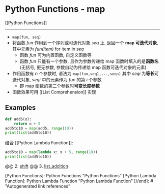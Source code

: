 # Python Functions - map

[[Python Functions]]

---

* `map(fun, seq)`
* 将函数 *fun* 作用到一个序列或可迭代对象 *seq* 上, 返回一个 **map 可迭代对象**, 其中元素为 *fun(item)* for item in *seq*
    * 函数 *fun* 可为内置函数, 自定义函数等
    * 函数 *fun* 只能有一个参数, 且作为参数传递给 map 函数时填入的是**函数名** (无括号, 更无参数, 参数自动为传递给 map 函数可迭代对象的元素)
* 作用函数有 *n* 个参数时, 语法为 `map(fun,seq1,...,seqn)` 其中 *seqi* 为**等长**可迭代对象, *seqi* 中的元素作为 *fun* 的第 *i* 个参数
    * 即 map 函数的第二个参数时**可变长度参数**
* 函数效果可用 [[List Comprehension]] 实现

## Examples

```py
def add5(o):
    return o + 5
add5to10 = map(add5, range(10))
print(list(add5to10))
```

结合 [[Python Lambda Function]]:

```py
add5to10 = map(lambda x: x + 5, range(10))
print(list(add5to10))
```

@@ 2. [shift](file:///D:/010%20LEARNING/Code/Python/Examples/shift.py)
@@ 3. [list_addition](file:///D:/010%20LEARNING/Code/Python/Examples/list_addition.py)

[//begin]: # "Autogenerated link references for markdown compatibility"
[Python Functions]: Python Functions "Python Functions"
[Python Lambda Function]: Python Lambda Function "Python Lambda Function"
[//end]: # "Autogenerated link references"